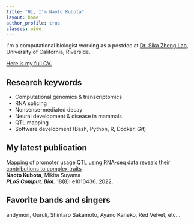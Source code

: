 ```yaml
---
title: "Hi, I'm Naoto Kubota"
layout: home
author_profile: true
classes: wide
---
```


I'm a computational biologist working as a postdoc at [Dr. Sika Zheng Lab](https://zhenglab.ucr.edu/index.htm), University of California, Riverside.

[Here is my full CV.](https://docs.google.com/document/d/1QIyU3xO2-89tHPWl4V3ZWFRk81-_bLY2HWN_9V-Zgrw/edit?usp=sharing)

## Research keywords

- Computational genomics & transcriptomics
- RNA splicing
- Nonsense-mediated decay
- Neural development & disease in mammals
- QTL mapping
- Software development (Bash, Python, R, Docker, Git)

## My latest publication

[Mapping of promoter usage QTL using RNA-seq data reveals their contributions to complex traits](https://journals.plos.org/ploscompbiol/article?id=10.1371/journal.pcbi.1010436)<br>
**Naoto Kubota**, Mikita Suyama<br>
_**PLoS Comput. Biol.**_ 18(8): e1010436. 2022.

## Favorite bands and singers

andymori, Quruli, Shintaro Sakamoto, Ayano Kaneko, Red Velvet, etc...
